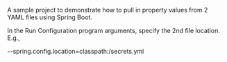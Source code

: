 A sample project to demonstrate how to pull in property values from 2 YAML files using Spring Boot.

In the Run Configuration program arguments, specify the 2nd file location.  E.g.,

--spring.config.location=classpath:/secrets.yml
